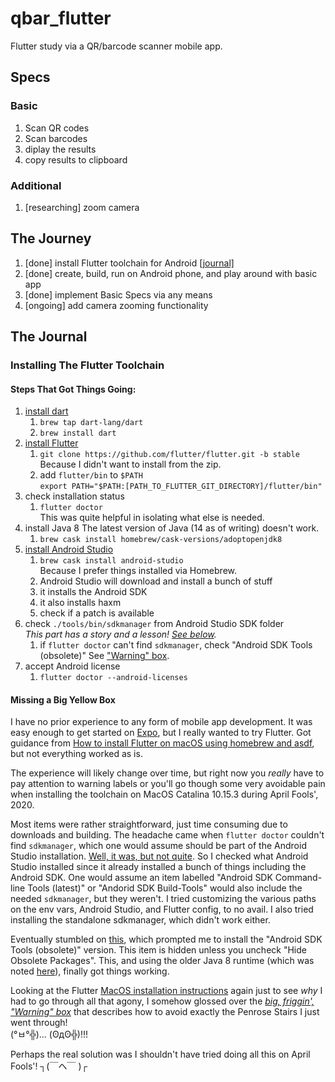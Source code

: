 # qbar_flutter

Flutter study via a QR/barcode scanner mobile app.

## Specs

### Basic

1. Scan QR codes
1. Scan barcodes
1. diplay the results
1. copy results to clipboard

### Additional

1. [researching] zoom camera

## The Journey

1. [done] install Flutter toolchain for Android [[journal]](#installing-the-flutter-toolchain)
1. [done] create, build, run on Android phone, and play around with basic app
1. [done] implement Basic Specs via any means
1. [ongoing] add camera zooming functionality

## The Journal

### Installing The Flutter Toolchain

#### Steps That Got Things Going:

1. [install dart](https://dart.dev/get-dart)
   1. `brew tap dart-lang/dart`
   1. `brew install dart`
1. [install Flutter](https://flutter.dev/docs/get-started/install)
   1. `git clone https://github.com/flutter/flutter.git -b stable`  
      Because I didn't want to install from the zip.
   1. add `flutter/bin` to `$PATH`  
      `export PATH="$PATH:[PATH_TO_FLUTTER_GIT_DIRECTORY]/flutter/bin"`
1. check installation status
   1. `flutter doctor`  
      This was quite helpful in isolating what else is needed.
1. install Java 8
   The latest version of Java (14 as of writing) doesn't work.
   1. `brew cask install homebrew/cask-versions/adoptopenjdk8`
1. [install Android Studio](https://developer.android.com/studio/install)
   1. `brew cask install android-studio`  
      Because I prefer things installed via Homebrew.
   1. Android Studio will download and install a bunch of stuff
   1. it installs the Android SDK
   1. it also installs haxm
   1. check if a patch is available
1. check `./tools/bin/sdkmanager` from Android Studio SDK folder  
   _This part has a story and a lesson! [See below](#missing-a-big-yellow-box)._
   1. if `flutter doctor` can't find `sdkmanager`, check "Android SDK Tools (obsolete)" See ["Warning" box](https://flutter.dev/docs/get-started/install/macos#install-android-studio).
1. accept Android license
   1. `flutter doctor --android-licenses`

#### Missing a Big Yellow Box

I have no prior experience to any form of mobile app development. It was easy enough to get started on [Expo](https://expo.io/), but I really wanted to try Flutter. Got guidance from [How to install Flutter on macOS using homebrew and asdf](https://dev.to/0xdonut/how-to-install-flutter-on-macos-using-homebrew-and-asdf-3loa), but not everything worked as is.

The experience will likely change over time, but right now you _really_ have to pay attention to warning labels or you'll go though some very avoidable pain when installing the toolchain on MacOS Catalina 10.15.3 during April Fools', 2020.

Most items were rather straightforward, just time consuming due to downloads and building. The headache came when `flutter doctor` couldn't find `sdkmanager`, which one would assume should be part of the Android Studio installation. [Well, it was, but not quite](https://knowyourmeme.com/memes/well-yes-but-actually-no). So I checked what Android Studio installed since it already installed a bunch of things including the Android SDK. One would assume an item labelled "Android SDK Command-line Tools (latest)" or "Andorid SDK Build-Tools" would also include the needed `sdkmanager`, but they weren't. I tried customizing the various paths on the env vars, Android Studio, and Flutter config, to no avail. I also tried installing the standalone sdkmanager, which didn't work either.

Eventually stumbled on [this](https://stackoverflow.com/questions/60467477/android-sdk-tools-option-is-missing-from-sdk-manager-in-android-studio-3-6-1), which prompted me to install the "Android SDK Tools (obsolete)" version. This item is hidden unless you uncheck "Hide Obsolete Packages". This, and using the older Java 8 runtime (which was noted [here](https://dev.to/0xdonut/how-to-install-flutter-on-macos-using-homebrew-and-asdf-3loa)), finally got things working.

Looking at the Flutter [MacOS installation instructions](https://flutter.dev/docs/get-started/install/macos) again just to see _why_ I had to go through all that agony, I somehow glossed over the [_big, friggin', "Warning" box_](https://flutter.dev/docs/get-started/install/macos#install-android-studio) that describes how to avoid exactly the Penrose Stairs I just went through!  
(°ㅂ°╬)... (ʘдʘ╬)!!!

Perhaps the real solution was I shouldn't have tried doing all this on April Fools'! ┐(￣ヘ￣ )┌
